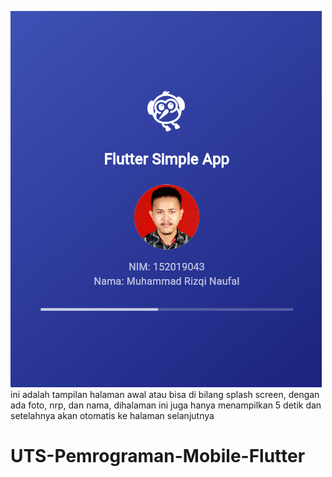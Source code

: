![alt text](https://github.com/MRNaufal21/UTS-Pemrograman-Mobile-Flutter/blob/main/assets/splashscreen.png?raw=true)
ini adalah tampilan halaman awal atau bisa di bilang splash screen, dengan ada foto, nrp, dan nama, dihalaman ini juga hanya menampilkan 5 detik dan setelahnya akan otomatis ke halaman selanjutnya
 # UTS-Pemrograman-Mobile-Flutter


